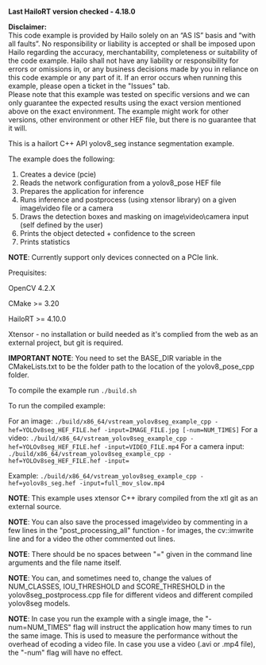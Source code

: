 **Last HailoRT version checked - 4.18.0**

**Disclaimer:** <br />
This code example is provided by Hailo solely on an “AS IS” basis and “with all faults”. No responsibility or liability is accepted or shall be imposed upon Hailo regarding the accuracy, merchantability, completeness or suitability of the code example. Hailo shall not have any liability or responsibility for errors or omissions in, or any business decisions made by you in reliance on this code example or any part of it. If an error occurs when running this example, please open a ticket in the "Issues" tab.<br />
Please note that this example was tested on specific versions and we can only guarantee the expected results using the exact version mentioned above on the exact environment. The example might work for other versions, other environment or other HEF file, but there is no guarantee that it will.


This is a hailort C++ API yolov8_seg instance segmentation example.

The example does the following:

1. Creates a device (pcie)
2. Reads the network configuration from a yolov8_pose HEF file
3. Prepares the application for inference
4. Runs inference and postprocess (using xtensor library) on a given image\video file or a camera 
5. Draws the detection boxes and masking on image\video\camera input (self defined by the user)
6. Prints the object detected + confidence to the screen
7. Prints statistics

**NOTE**: Currently support only devices connected on a PCIe link.


Prequisites:

OpenCV 4.2.X

CMake >= 3.20

HailoRT >= 4.10.0

Xtensor - no installation or build needed as it's complied from the web as an external project, but git is required.


**IMPORTANT NOTE**: You need to set the BASE_DIR variable in the CMakeLists.txt to be the folder path to the location of the yolov8_pose_cpp folder.



To compile the example run `./build.sh`

To run the compiled example:

For an image:
`./build/x86_64/vstream_yolov8seg_example_cpp -hef=YOLOv8seg_HEF_FILE.hef -input=IMAGE_FILE.jpg [-num=NUM_TIMES]`
For a video:
`./build/x86_64/vstream_yolov8seg_example_cpp -hef=YOLOv8seg_HEF_FILE.hef -input=VIDEO_FILE.mp4`
For a camera input:
`./build/x86_64/vstream_yolov8seg_example_cpp -hef=YOLOv8seg_HEF_FILE.hef -input=`

Example:
`./build/x86_64/vstream_yolov8seg_example_cpp -hef=yolov8s_seg.hef -input=full_mov_slow.mp4`


**NOTE**: This example uses xtensor C++ ibrary compiled from the xtl git as an external source. 

**NOTE**: You can also save the processed image\video by commenting in a few lines in the "post_processing_all" function - for images, the cv::imwrite line and for a video the other commented out lines.

**NOTE**: There should be no spaces between "=" given in the command line arguments and the file name itself.

**NOTE**: You can, and sometimes need to, change the values of NUM_CLASSES, IOU_THRESHOLD and SCORE_THRESHOLD in the yolov8seg_postprocess.cpp file for different videos and different compiled yolov8seg models.

**NOTE**: In case you run the example with a single image, the "-num=NUM_TIMES" flag will instruct the application how many times to run the same image. This is used to measure the performance without the overhead of ecoding a video file. In case you use a video (.avi or .mp4 file), the "-num" flag will have no effect.
